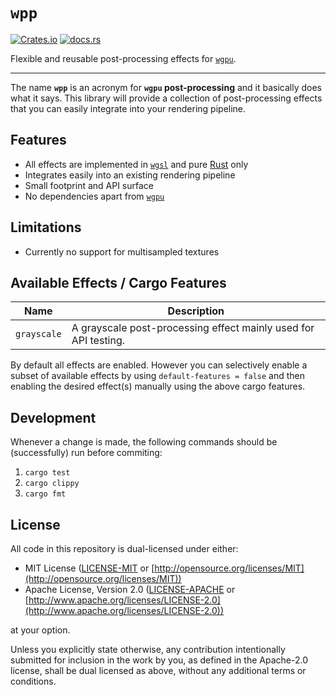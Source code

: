 # **`wpp`**
[![Crates.io](https://img.shields.io/crates/v/wpp.svg)](https://crates.io/crates/wpp) 
[![docs.rs](https://docs.rs/wpp/badge.svg)](https://docs.rs/wpp/)

Flexible and reusable post-processing effects for [`wgpu`](https://wgpu.rs/).

---

The name **`wpp`** is an acronym for **`wgpu` post-processing** and it basically does what it says. This library will provide a collection of post-processing effects that you can easily integrate into your rendering pipeline.

## Features
* All effects are implemented in [`wgsl`](https://www.w3.org/TR/WGSL/) and pure [Rust](https://www.rust-lang.org/) only
* Integrates easily into an existing rendering pipeline
* Small footprint and API surface
* No dependencies apart from [`wgpu`](https://crates.io/crates/wgpu)

## Limitations
* Currently no support for multisampled textures

## Available Effects / Cargo Features
| Name | Description |
| --- | --- |
| `grayscale` | A grayscale post-processing effect mainly used for API testing. |

By default all effects are enabled. However you can selectively enable a subset of available effects by using `default-features = false` and then enabling the desired effect(s) manually using the above cargo features.

## Development
Whenever a change is made, the following commands should be (successfully) run before commiting:
1. `cargo test`
2. `cargo clippy`
3. `cargo fmt`

## License

All code in this repository is dual-licensed under either:

* MIT License ([LICENSE-MIT](docs/LICENSE-MIT) or [http://opensource.org/licenses/MIT](http://opensource.org/licenses/MIT))
* Apache License, Version 2.0 ([LICENSE-APACHE](docs/LICENSE-APACHE) or [http://www.apache.org/licenses/LICENSE-2.0](http://www.apache.org/licenses/LICENSE-2.0))

at your option.

Unless you explicitly state otherwise, any contribution intentionally submitted
for inclusion in the work by you, as defined in the Apache-2.0 license, shall be dual licensed as above, without any
additional terms or conditions.